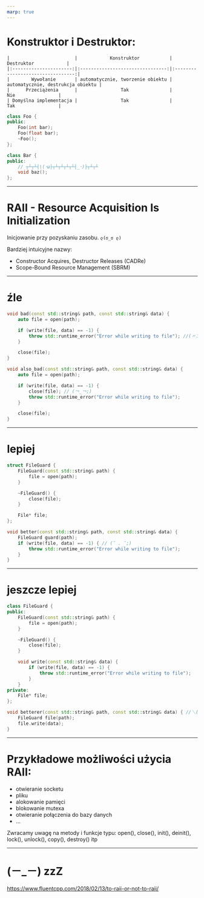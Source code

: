 ```yaml
---
marp: true
---
```


# Konstruktor i Destruktor:

```
|                        |            Konstruktor           |             Destruktor            |
|:----------------------:|:--------------------------------:|:---------------------------------:|
|        Wywołanie       | automatycznie, tworzenie obiektu | automatycznie, destrukcja obiektu |
|      Przeciążenia      |                Tak               |                Nie                |
| Domyślna implementacja |                Tak               |                Tak                |
```

```cpp
class Foo {
public:
    Foo(int bar);
    Foo(float bar);
    ~Foo();
};

class Bar {
public:
    // ┬┴┬┴┤\(･ω├┬┴┬┴┬┴┬┴┤_･)├┬┴┬┴
    void baz();
};
```

---

# RAII - Resource Acquisition Is Initialization

Inicjowanie przy pozyskaniu zasobu. `ლ(ಠ_ಠ ლ)`


Bardziej intuicyjne nazwy:
- Constructor Acquires, Destructor Releases (CADRe)
- Scope-Bound Resource Management (SBRM)

---

# źle 

```cpp
void bad(const std::string& path, const std::string& data) {
    auto file = open(path);

    if (write(file, data) == -1) {
        throw std::runtime_error("Error while writing to file"); //(〃＞＿＜;〃)
    }

    close(file);
}
```
```cpp
void also_bad(const std::string& path, const std::string& data) {
    auto file = open(path);

    if (write(file, data) == -1) {
        close(file); // (￢_￢;)
        throw std::runtime_error("Error while writing to file");
    }

    close(file);
}
```

---

# lepiej

```cpp
struct FileGuard {
    FileGuard(const std::string& path) {
        file = open(path);
    }

    ~FileGuard() {
        close(file);
    }

    File* file;
};

void better(const std::string& path, const std::string& data) {
    FileGuard guard(path);
    if (write(file, data) == -1) { // (¯ . ¯;)
        throw std::runtime_error("Error while writing to file");
    }
}

```

---

# jeszcze lepiej

```cpp
class FileGuard {
public:
    FileGuard(const std::string& path) {
        file = open(path);
    }

    ~FileGuard() {
        close(file);
    }

    void write(const std::string& data) {
        if (write(file, data) == -1) {
            throw std::runtime_error("Error while writing to file");
        }
    }
private:
    File* file;
};

void betterer(const std::string& path, const std::string& data) { //＼(＾▽＾)／
    FileGuard file(path);
    file.write(data);
}

```

---

# Przykładowe możliwości użycia RAII:
- otwieranie socketu
- pliku
- alokowanie pamięci
- blokowanie mutexa
- otwieranie połączenia do bazy danych
- ...

Zwracamy uwagę na metody i funkcje typu: 
open(), close(), init(), deinit(), lock(), unlock(), copy(), destroy() itp

---

#  (－_－) zzZ

https://www.fluentcpp.com/2018/02/13/to-raii-or-not-to-raii/
